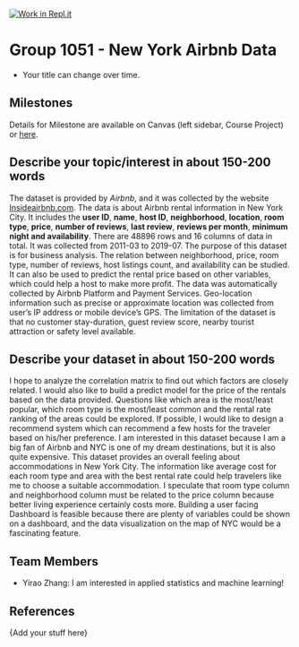 [![Work in Repl.it](https://classroom.github.com/assets/work-in-replit-14baed9a392b3a25080506f3b7b6d57f295ec2978f6f33ec97e36a161684cbe9.svg)](https://classroom.github.com/online_ide?assignment_repo_id=363290&assignment_repo_type=GroupAssignmentRepo)
# Group 1051 - New York Airbnb Data

- Your title can change over time.

## Milestones

Details for Milestone are available on Canvas (left sidebar, Course Project) or [here](https://firas.moosvi.com/courses/data301/project/milestone01.html).

## Describe your topic/interest in about 150-200 words

The dataset is provided by *Airbnb*, and it was collected by the website [Insideairbnb.com](http://insideairbnb.com/). The data is about Airbnb rental information in New York City. It includes the **user ID**, **name**, **host ID**, **neighborhood**, **location**, **room type**, **price**, **number of reviews**, **last review**, **reviews per month**, **minimum night and availability**. There are 48896 rows and 16 columns of data in total. It was collected from 2011-03 to 2019-07. The purpose of this dataset is for business analysis. The relation between neighborhood, price, room type, number of reviews, host listings count, and availability can be studied. It can also be used to predict the rental price based on other variables, which could help a host to make more profit. The data was automatically collected by Airbnb Platform and Payment Services. Geo-location information such as precise or approximate location was collected from user’s IP address or mobile device’s GPS. The limitation of the dataset is that no customer stay-duration, guest review score, nearby tourist attraction or safety level available.

## Describe your dataset in about 150-200 words

I hope to analyze the correlation matrix to find out which factors are closely related. I would also like to build a predict model for the price of the rentals based on the data provided. Questions like which area is the most/least popular, which room type is the most/least common and the rental rate ranking of the areas could be explored.  If possible, I would like to design a recommend system which can recommend a few hosts for the traveler based on his/her preference. I am interested in this dataset because I am a big fan of Airbnb and NYC is one of my dream destinations, but it is also quite expensive. This dataset provides an overall feeling about accommodations in New York City. The information like average cost for each room type and area with the best rental rate could help travelers like me to choose a suitable accommodation. I speculate that room type column and neighborhood column must be related to the price column because better living experience certainly costs more. 
Building a user facing Dashboard is feasible because there are plenty of variables could be shown on a dashboard, and the data visualization on the map of NYC would be a fascinating feature.


## Team Members

- Yirao Zhang: I am interested in applied statistics and machine learning!


## References

{Add your stuff here}

